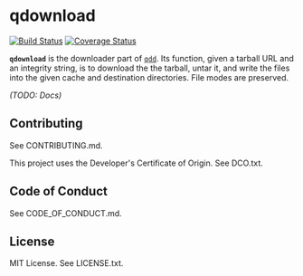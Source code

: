 # qdownload

[![Build Status](https://travis-ci.org/bengl/qdownload.svg?branch=master)](https://travis-ci.org/bengl/qdownload)
[![Coverage Status](https://coveralls.io/repos/github/bengl/qdownload/badge.svg?branch=master)](https://coveralls.io/github/bengl/qdownload?branch=master)


**`qdownload`** is the downloader part of [`qdd`](https://npm.im/qdd). Its function,
given a tarball URL and an integrity string, is to download the the tarball,
untar it, and write the files into the given cache and destination directories.
File modes are preserved.

*(TODO: Docs)*

## Contributing

See CONTRIBUTING.md.

This project uses the Developer's Certificate of Origin. See DCO.txt.

## Code of Conduct

See CODE_OF_CONDUCT.md.

## License

MIT License. See LICENSE.txt.
